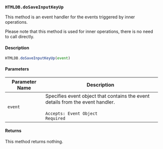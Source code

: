 ### `HTMLDB.doSaveInputKeyUp`

This method is an event handler for the events triggered by inner operations.

Please note that this method is used for inner operations, there is no need to call directly.

#### Description

```javascript
HTMLDB.doSaveInputKeyUp(event)
```

#### Parameters

| Parameter Name             | Description                               |
| -------------------------- | ----------------------------------------- |
| `event` | Specifies event object that contains the event details from the event handler.<br><br>`Accepts: Event Object`<br>`Required` |

#### Returns

This method returns nothing.
